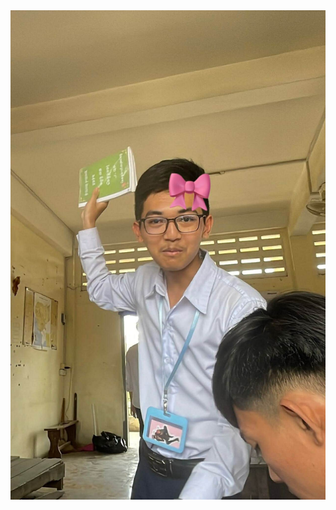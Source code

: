 <!DOCTYPE html>
<html>
<head>
<title>My friend</title>
</head>
<body>
  <img src="20250607_103311.jpg" alt="My Image" style="max-width: 100%; height: auto;">
</body>
</html>
